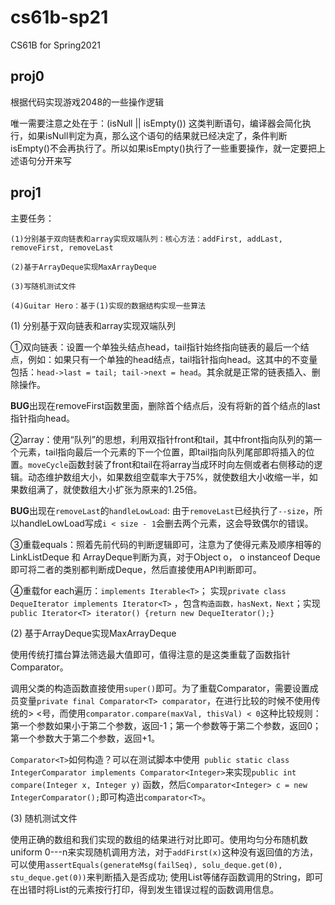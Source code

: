 # cs61b-sp21
CS61B for Spring2021

## proj0

根据代码实现游戏2048的一些操作逻辑

唯一需要注意之处在于：(isNull || isEmpty()) 这类判断语句，编译器会简化执行，如果isNull判定为真，那么这个语句的结果就已经决定了，条件判断isEmpty()不会再执行了。所以如果isEmpty()执行了一些重要操作，就一定要把上述语句分开来写

## proj1

主要任务：

    (1)分别基于双向链表和array实现双端队列：核心方法：addFirst, addLast, removeFirst, removeLast 

    (2)基于ArrayDeque实现MaxArrayDeque 

    (3)写随机测试文件 

    (4)Guitar Hero：基于(1)实现的数据结构实现一些算法

(1) 分别基于双向链表和array实现双端队列 

①双向链表：设置一个单独头结点head，tail指针始终指向链表的最后一个结点，例如：如果只有一个单独的head结点，tail指针指向head。这其中的不变量包括：```head->last = tail; tail->next = head```。其余就是正常的链表插入、删除操作。

**BUG**出现在removeFirst函数里面，删除首个结点后，没有将新的首个结点的last指针指向head。

②array：使用“队列”的思想，利用双指针front和tail，其中front指向队列的第一个元素，tail指向最后一个元素的下一个位置，即tail指向队列尾部即将插入的位置。```moveCycle```函数封装了front和tail在将array当成环时向左侧或者右侧移动的逻辑。动态维护数组大小，如果数组空载率大于75%，就使数组大小收缩一半，如果数组满了，就使数组大小扩张为原来的1.25倍。

**BUG**出现在```removeLast```的```handleLowLoad```: 由于```removeLast```已经执行了```--size```，所以handleLowLoad写成```i < size - 1```会删去两个元素，这会导致偶尔的错误。

③重载equals：照着先前代码的判断逻辑即可，注意为了使得元素及顺序相等的LinkListDeque 和 ArrayDeque判断为真，对于Object o， o instanceof Deque即可将二者的类别都判断成Deque，然后直接使用API判断即可。

④重载for each遍历：```implements Iterable<T>```； 实现```private class DequeIterator implements Iterator<T>``` ，包含```构造函数，hasNext，Next```；实现    ```public Iterator<T> iterator() {return new DequeIterator();}```

(2) 基于ArrayDeque实现MaxArrayDeque 

使用传统打擂台算法筛选最大值即可，值得注意的是这类重载了函数指针Comparator。

调用父类的构造函数直接使用```super()```即可。为了重载Comparator，需要设置成员变量```private final Comparator<T> comparator```，在进行比较的时候不使用传统的> <号，而使用```comparator.compare(maxVal, thisVal) < 0```这种比较规则：第一个参数如果小于第二个参数，返回-1；第一个参数等于第二个参数，返回0；第一个参数大于第二个参数，返回+1。

```Comparator<T>```如何构造？可以在测试脚本中使用``` public static class IntegerComparator implements Comparator<Integer>```来实现```public int compare(Integer x, Integer y)``` 函数，然后```Comparator<Integer> c = new IntegerComparator();```即可构造出```comparator<T>```。

(3) 随机测试文件

使用正确的数组和我们实现的数组的结果进行对比即可。使用均匀分布随机数uniform 0---n来实现随机调用方法，对于```addFirst(x)```这种没有返回值的方法，可以使用```assertEquals(generateMsg(failSeq), solu_deque.get(0), stu_deque.get(0))```来判断插入是否成功; 使用List等储存函数调用的String，即可在出错时将List的元素按行打印，得到发生错误过程的函数调用信息。


